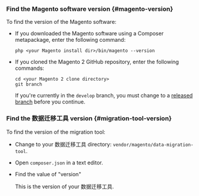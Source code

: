 <div markdown="1">

### Find the Magento software version {#magento-version}
To find the version of the Magento software:

*	If you downloaded the Magento software using a Composer metapackage, enter the following command:

		php <your Magento install dir>/bin/magento --version
*	If you cloned the Magento 2 GitHub repository, enter the following commands:

		cd <your Magento 2 clone directory>
		git branch

	If you're currently in the `develop` branch, you must change to a <a href="{{ page.baseurl }}/install-gde/install/cli/dev_downgrade.html">released branch</a> before you continue.

### Find the 数据迁移工具 version {#migration-tool-version}

To find the version of the migration tool: 

* Change to your 数据迁移工具 directory: `vendor/magento/data-migration-tool`.
* Open `composer.json` in a text editor.
* Find the value of "version"

	This is the version of your 数据迁移工具.
